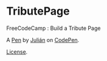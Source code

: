 # TributePage
FreeCodeCamp : Build a Tribute Page

A <a href="http://codepen.io/jichaud/pen/BLyzov" target="blank_">Pen</a> by <a href="http://codepen.io/jichaud" target="blank_">Julián</a> on <a href="http://codepen.io/" target="blank_">CodePen</a>.

<a href="http://codepen.io/jichaud/pen/BLyzov/license" target="blank_">License</a>.
